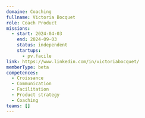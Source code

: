 ```yaml
---
domaine: Coaching
fullname: Victoria Bocquet
role: Coach Product
missions:
  - start: 2024-04-03
    end: 2024-09-03
    status: independent
    startups:
      - pv.facile
link: https://www.linkedin.com/in/victoriabocquet/
memberType: beta
competences:
  - Croissance
  - Communication
  - Facilitation
  - Product strategy
  - Coaching
teams: []
---
```

